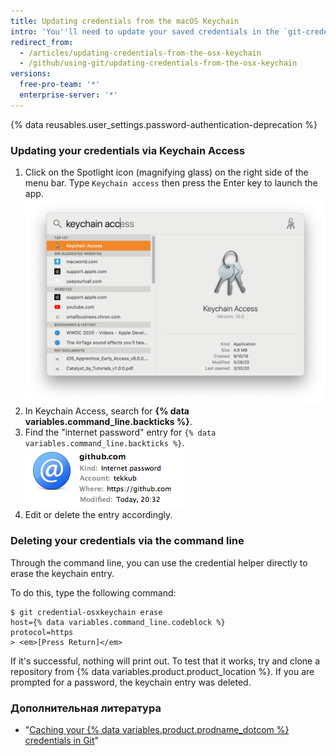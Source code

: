 ```yaml
---
title: Updating credentials from the macOS Keychain
intro: 'You''ll need to update your saved credentials in the `git-credential-osxkeychain` helper if you change your username, password, or personal access token on {% data variables.product.product_name %}.'
redirect_from:
  - /articles/updating-credentials-from-the-osx-keychain
  - /github/using-git/updating-credentials-from-the-osx-keychain
versions:
  free-pro-team: '*'
  enterprise-server: '*'
---
```


{% data reusables.user_settings.password-authentication-deprecation %}

### Updating your credentials via Keychain Access

1. Click on the Spotlight icon (magnifying glass) on the right side of the menu bar. Type `Keychain access` then press the Enter key to launch the app. ![Spotlight Search bar](/assets/images/help/setup/keychain-access.png)
2. In Keychain Access, search for **{% data variables.command_line.backticks %}**.
3. Find the "internet password" entry for `{% data variables.command_line.backticks %}`. ![GitHub Password Entry in Keychain](/assets/images/help/setup/keychain-entry.png)
4. Edit or delete the entry accordingly.

### Deleting your credentials via the command line

Through the command line, you can use the credential helper directly to erase the keychain entry.

To do this, type the following command:

```shell
$ git credential-osxkeychain erase
host={% data variables.command_line.codeblock %}
protocol=https
> <em>[Press Return]</em>
```

If it's successful, nothing will print out. To test that it works, try and clone a repository from {% data variables.product.product_location %}. If you are prompted for a password, the keychain entry was deleted.

### Дополнительная литература

- "[Caching your {% data variables.product.prodname_dotcom %} credentials in Git](/github/using-git/caching-your-github-credentials-in-git/)"
